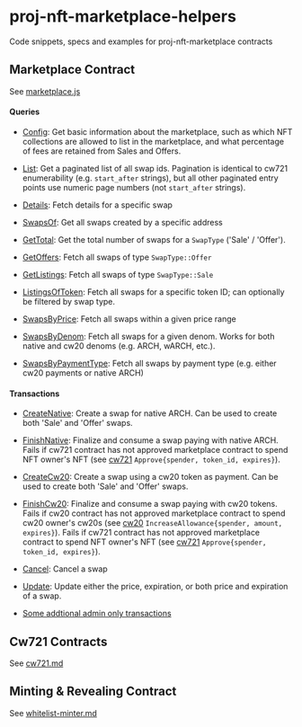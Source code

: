 # proj-nft-marketplace-helpers
Code snippets, specs and examples for proj-nft-marketplace contracts

## Marketplace Contract
See [marketplace.js](./marketplace-contract/marketplace.js)

#### Queries
- [Config](./marketplace-contract/marketplace.js#L12-L50): Get basic information about the marketplace, such as which NFT collections are allowed to list in the marketplace, and what percentage of fees are retained from Sales and Offers.

- [List](./marketplace-contract/marketplace.js#L53-L83): Get a paginated list of all swap ids. Pagination is identical to cw721 enumerability (e.g. `start_after` strings), but all other paginated entry points use numeric page numbers (not `start_after` strings).

- [Details](./marketplace-contract/marketplace.js#L85-L127): Fetch details for a specific swap

- [SwapsOf](./marketplace-contract/marketplace.js#L129-L192): Get all swaps created by a specific address

- [GetTotal](./marketplace-contract/marketplace.js#L194-L220): Get the total number of swaps for a `SwapType` ('Sale' / 'Offer').

- [GetOffers](./marketplace-contract/marketplace.js#L222-L288): Fetch all swaps of type `SwapType::Offer`

- [GetListings](./marketplace-contract/marketplace.js#L290-L349): Fetch all swaps of type `SwapType::Sale`

- [ListingsOfToken](./marketplace-contract/marketplace.js#L351-L416): Fetch all swaps for a specific token ID; can optionally be filtered by swap type.

- [SwapsByPrice](./marketplace-contract/marketplace.js#L418-L486): Fetch all swaps within a given price range

- [SwapsByDenom](./marketplace-contract/marketplace.js#L488-L556): Fetch all swaps for a given denom. Works for both native and cw20 denoms (e.g. ARCH, wARCH, etc.).

- [SwapsByPaymentType](./marketplace-contract/marketplace.js#L558-L624): Fetch all swaps by payment type (e.g. either cw20 payments or native ARCH)

#### Transactions
- [CreateNative](./marketplace-contract/marketplace.js#L628-L675): Create a swap for native ARCH. Can be used to create both 'Sale' and 'Offer' swaps.

- [FinishNative](./marketplace-contract/marketplace.js#L677-L722): Finalize and consume a swap paying with native ARCH. Fails if cw721 contract has not approved marketplace contract to spend NFT owner's NFT (see [cw721](https://github.com/CosmWasm/cw-nfts/blob/main/packages/cw721/README.md) `Approve{spender, token_id, expires}`).

- [CreateCw20](./marketplace-contract/marketplace.js#L724-L770): Create a swap using a cw20 token as payment. Can be used to create both 'Sale' and 'Offer' swaps. 

- [FinishCw20](./marketplace-contract/marketplace.js#L772-L815): Finalize and consume a swap paying with cw20 tokens. Fails if cw20 contract has not approved marketplace contract to spend cw20 owner's cw20s (see [cw20](https://github.com/CosmWasm/cw-plus/blob/main/packages/cw20/README.md) `IncreaseAllowance{spender, amount, expires}`). Fails if cw721 contract has not approved marketplace contract to spend NFT owner's NFT (see [cw721](https://github.com/CosmWasm/cw-nfts/blob/main/packages/cw721/README.md) `Approve{spender, token_id, expires}`).

- [Cancel](./marketplace-contract/marketplace.js#L817-L852): Cancel a swap

- [Update](./marketplace-contract/marketplace.js#L854-L896): Update either the price, expiration, or both price and expiration of a swap.

- [Some addtional admin only transactions](./marketplace-contract/marketplace.js#L898-L911)


## Cw721 Contracts
See [cw721.md](./cw721-contract/cw721.md)

## Minting & Revealing Contract
See [whitelist-minter.md](./minter-contract/whitelist-minter.md)
